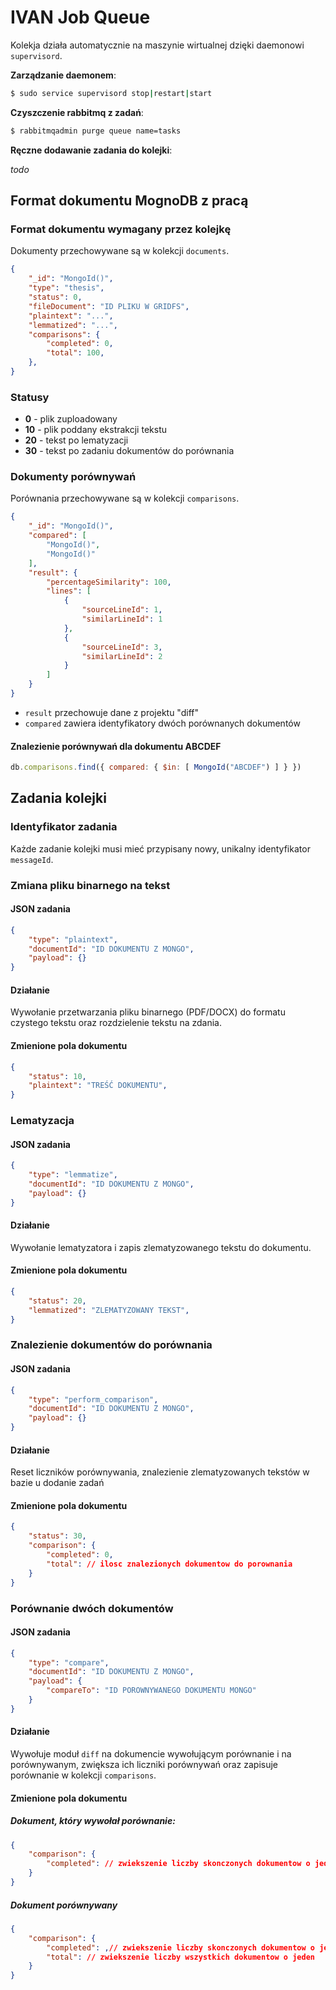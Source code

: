 IVAN Job Queue
==============

Kolekja działa automatycznie na maszynie wirtualnej dzięki daemonowi `supervisord`.

**Zarządzanie daemonem**:

```bash
$ sudo service supervisord stop|restart|start
```

**Czyszczenie rabbitmq z zadań**:

```bash
$ rabbitmqadmin purge queue name=tasks
```

**Ręczne dodawanie zadania do kolejki**:

*todo*

Format dokumentu MognoDB z pracą
--------------------------------

### Format dokumentu wymagany przez kolejkę

Dokumenty przechowywane są w kolekcji `documents`.

```json
{
    "_id": "MongoId()",
    "type": "thesis",
    "status": 0,
    "fileDocument": "ID PLIKU W GRIDFS",
    "plaintext": "...",
    "lemmatized": "...",
    "comparisons": {
        "completed": 0,
        "total": 100,
    },
}
```

### Statusy

* **0** - plik zuploadowany
* **10** - plik poddany ekstrakcji tekstu
* **20** - tekst po lematyzacji
* **30** - tekst po zadaniu dokumentów do porównania

### Dokumenty porównywań

Porównania przechowywane są w kolekcji `comparisons`.

```json
{
    "_id": "MongoId()",
    "compared": [
        "MongoId()",
        "MongoId()"
    ],
    "result": {
        "percentageSimilarity": 100,
        "lines": [
            {
                "sourceLineId": 1,
                "similarLineId": 1
            },
            {
                "sourceLineId": 3,
                "similarLineId": 2
            }
        ]
    }
}
```

* `result` przechowuje dane z projektu "diff"
* `compared` zawiera identyfikatory dwóch porównanych dokumentów

#### Znalezienie porównywań dla dokumentu ABCDEF

```js
db.comparisons.find({ compared: { $in: [ MongoId("ABCDEF") ] } })
```

Zadania kolejki
---------------

### Identyfikator zadania

Każde zadanie kolejki musi mieć przypisany nowy, unikalny identyfikator `messageId`.

### Zmiana pliku binarnego na tekst

#### JSON zadania

```json
{
    "type": "plaintext",
    "documentId": "ID DOKUMENTU Z MONGO",
    "payload": {}
}
```

#### Działanie

Wywołanie przetwarzania pliku binarnego (PDF/DOCX) do formatu czystego tekstu oraz rozdzielenie tekstu na zdania.

#### Zmienione pola dokumentu

```json
{
    "status": 10,
    "plaintext": "TREŚĆ DOKUMENTU",
}
```

### Lematyzacja

#### JSON zadania

```json
{
    "type": "lemmatize",
    "documentId": "ID DOKUMENTU Z MONGO",
    "payload": {}
}
```

#### Działanie

Wywołanie lematyzatora i zapis zlematyzowanego tekstu do dokumentu.

#### Zmienione pola dokumentu

```json
{
    "status": 20,
    "lemmatized": "ZLEMATYZOWANY TEKST",
}
```

### Znalezienie dokumentów do porównania

#### JSON zadania

```json
{
    "type": "perform_comparison",
    "documentId": "ID DOKUMENTU Z MONGO",
    "payload": {}
}
```

#### Działanie

Reset liczników porównywania, znalezienie zlematyzowanych tekstów w bazie u dodanie zadań

#### Zmienione pola dokumentu

```json
{
    "status": 30,
    "comparison": {
        "completed": 0,
        "total": // ilosc znalezionych dokumentow do porownania
    }
}
```

### Porównanie dwóch dokumentów

#### JSON zadania

```json
{
    "type": "compare",
    "documentId": "ID DOKUMENTU Z MONGO",
    "payload": {
        "compareTo": "ID POROWNYWANEGO DOKUMENTU MONGO"
    }
}
```

#### Działanie

Wywołuje moduł `diff` na dokumencie wywołującym porównanie i na porównywanym, zwiększa ich liczniki porównywań oraz zapisuje porównanie w kolekcji `comparisons`.

#### Zmienione pola dokumentu

##### Dokument, który wywołał porównanie:

```json
{
    "comparison": {
        "completed": // zwiekszenie liczby skonczonych dokumentow o jeden
    }
}
```

##### Dokument porównywany

```json
{
    "comparison": {
        "completed": ,// zwiekszenie liczby skonczonych dokumentow o jeden
        "total": // zwiekszenie liczby wszystkich dokumentow o jeden
    }
}
```
